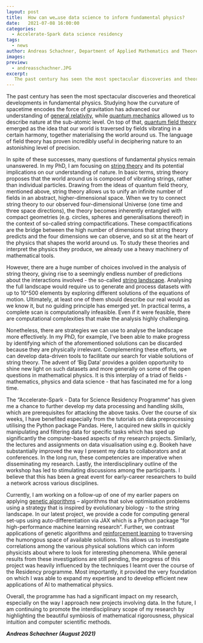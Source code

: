 ```yaml
---
layout: post
title:  How can we…use data science to inform fundamental physics?
date:   2021-07-08 16:00:00
categories:
  - Accelerate-Spark data science residency
tags:
  - news
author: Andreas Schachner, Department of Applied Mathematics and Theoretical Physics, University of Cambridge
images:
preview:
  - andreasschachner.JPG
excerpt:
   The past century has seen the most spectacular discoveries and theoretical developments in fundamental physics, but despite this success many questions of fundamental physics remain unanswered. In my PhD, I am focusing on string theory and its implications for our understanding of nature.To study string theories and interpret the physics it produces, we already use a heavy machinery of mathematical tools. Data science and machine learning offer a new route to interrogating how the predictions arising from string theories map onto the world around us.
---
```


The past century has seen the most spectacular discoveries and theoretical developments in fundamental physics. Studying how the curvature of spacetime encodes the force of gravitation has advanced our understanding of [general relativity](https://en.wikipedia.org/wiki/General_relativity), while [quantum mechanics](https://en.wikipedia.org/wiki/Quantum_mechanics) allowed us to describe nature at the sub-atomic level. On top of that, [quantum field theory](https://en.wikipedia.org/wiki/Quantum_field_theory) emerged as the idea that our world is traversed by fields vibrating in a certain harmony, together materialising the world around us. The language of field theory has proven incredibly useful in deciphering nature to an astonishing level of precision.

In spite of these successes, many questions of fundamental physics remain unanswered. In my PhD, I am focusing on [string theory](https://en.wikipedia.org/wiki/String_theory) and its potential implications on our understanding of nature. In basic terms, string theory proposes that the world around us is composed of vibrating strings, rather than individual particles. Drawing from the ideas of quantum field theory, mentioned above, string theory allows us to unify an infinite number of fields in an abstract, higher-dimensional space. When we try to connect string theory to our observed four-dimensional Universe (one time and three space directions), the theory becomes inherently entangled with compact geometries (e.g. circles, spheres and generalisations thereof) in the context of so-called string compactifications. These compactifications are the bridge between the high number of dimensions that string theory predicts and the four dimensions we can observe, and so sit at the heart of the physics that shapes the world around us. To study these theories and interpret the physics they produce, we already use a heavy machinery of mathematical tools. 

However, there are a huge number of choices involved in the analysis of string theory, giving rise to a seemingly endless number of predictions about the interactions involved - the so-called [string landscape](https://en.wikipedia.org/wiki/String_theory_landscape). Analysing the full landscape would require us to generate and process datasets with up to 10^500 elements by exploring different solutions of the equations of motion. Ultimately, at least one of them should describe our real would as we know it, but no guiding principle has emerged yet. In practical terms, a complete scan is computationally infeasible. Even if it were feasible, there are computational complexities that make the analysis highly challenging.

Nonetheless, there are strategies we can use to analyse the landscape more effectively. In my PhD, for example, I’ve been able to make progress by identifying which of the aforementioned solutions can be discarded because they are physically irrelevant. Complementing these efforts, we can develop data-driven tools to facilitate our search for viable solutions of string theory. The advent of ‘Big Data’ provides a golden opportunity to shine new light on such datasets and more generally on some of the open questions in mathematical physics. It is this interplay of a triad of fields - mathematics, physics and data science - that has fascinated me for a long time.

The “Accelerate-Spark - Data for Science Residency Programme“ has given me a chance to further develop my data processing and handling skills, which are prerequisites for attacking the above tasks. Over the course of six weeks, I have benefited especially from the tutorials on data preprocessing utilising the Python package Pandas. Here, I acquired new skills in quickly manipulating and filtering data for specific tasks which has sped up significantly the computer-based aspects of my research projects. Similarly, the lectures and assignments on data visualisation using e.g. Bookeh have substantially improved the way I present my data to collaborators and at conferences. In the long run, these competencies are imperative when disseminating my research. Lastly, the interdisciplinary outline of the workshop has led to stimulating discussions among the participants. I believe that this has been a great event for early-career researchers to build a network across various disciplines.
 
Currently, I am working on a follow-up of one of my earlier papers on applying [genetic algorithms](https://en.wikipedia.org/wiki/Genetic_algorithm) – algorithms that solve optimisation problems using a strategy that is inspired by evolutionary biology - to the string landscape. In our latest project, we provide a code for computing general set-ups using auto-differentiation via JAX which is a Python package “for high-performance machine learning research“. Further, we contrast applications of genetic algorithms and [reinforcement learning](https://en.wikipedia.org/wiki/Reinforcement_learning) to traversing the humongous space of available solutions. This allows us to investigate correlations among the various physical solutions which can inform physicists about where to look for interesting phenomena. While general results from these investigations are still pending, the progress of this project was heavily influenced by the techniques I learnt over the course of the Residency programme. Most importantly, it provided the very foundation on which I was able to expand my expertise and to develop efficient new applications of AI to mathematical physics.

Overall, the programme has had a significant impact on my research, especially on the way I approach new projects involving data. In the future, I am continuing to promote the interdisciplinary scope of my research by highlighting the beautiful symbiosis of mathematical rigorousness, physical intuition and computer scientific methods.

***Andreas Schachner (August 2021)***
